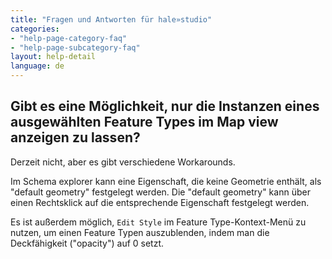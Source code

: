 ```yaml
---
title: "Fragen und Antworten für hale»studio"
categories:
- "help-page-category-faq"
- "help-page-subcategory-faq"
layout: help-detail
language: de
---
```


<h2>Gibt es eine Möglichkeit, nur die Instanzen eines ausgewählten Feature Types im Map view anzeigen zu lassen?</h2>

Derzeit nicht, aber es gibt verschiedene Workarounds.

Im Schema explorer kann eine Eigenschaft, die keine Geometrie enthält, als "default geometry" festgelegt werden. 
Die "default geometry" kann über einen Rechtsklick auf die entsprechende Eigenschaft festgelegt werden.

Es ist außerdem möglich, <code>Edit Style</code> im Feature Type-Kontext-Menü zu nutzen, um einen Feature Typen auszublenden, 
indem man die Deckfähigkeit ("opacity") auf 0 setzt.
